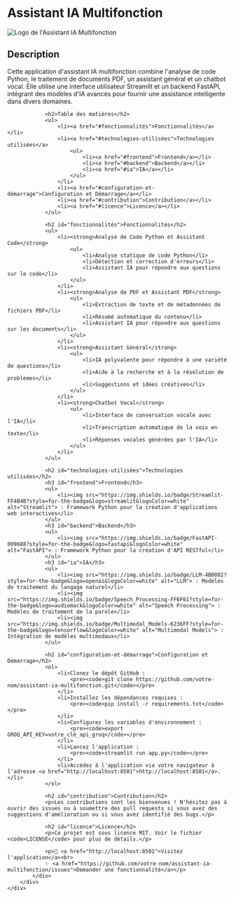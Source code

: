 
</head>
<body>
    <div class="document-container">
        <div class="document">
            <div class="document-header">
                <h1>Assistant IA Multifonction</h1>
                <img src="https://github.com/user-attachments/assets/ef7cfacb-3647-4c70-9cc9-bb184fde2724" alt="Logo de l'Assistant IA Multifonction">
            </div>
            <div class="document-content">
                <h2>Description</h2>
                <p>Cette application d'assistant IA multifonction combine l'analyse de code Python, le traitement de documents PDF, un assistant général et un chatbot vocal. Elle utilise une interface utilisateur Streamlit et un backend FastAPI, intégrant des modèles d'IA avancés pour fournir une assistance intelligente dans divers domaines.</p>
                
                <h2>Table des matières</h2>
                <ul>
                    <li><a href="#fonctionnalités">Fonctionnalités</a></li>
                    <li><a href="#technologies-utilisées">Technologies utilisées</a>
                        <ul>
                            <li><a href="#frontend">Frontend</a></li>
                            <li><a href="#backend">Backend</a></li>
                            <li><a href="#ia">IA</a></li>
                        </ul>
                    </li>
                    <li><a href="#configuration-et-démarrage">Configuration et Démarrage</a></li>
                    <li><a href="#contribution">Contribution</a></li>
                    <li><a href="#licence">Licence</a></li>
                </ul>
                
                <h2 id="fonctionnalités">Fonctionnalités</h2>
                <ul>
                    <li><strong>Analyse de Code Python et Assistant Code</strong>
                        <ul>
                            <li>Analyse statique de code Python</li>
                            <li>Détection et correction d'erreurs</li>
                            <li>Assistant IA pour répondre aux questions sur le code</li>
                        </ul>
                    </li>
                    <li><strong>Analyse de PDF et Assistant PDF</strong>
                        <ul>
                            <li>Extraction de texte et de métadonnées de fichiers PDF</li>
                            <li>Résumé automatique du contenu</li>
                            <li>Assistant IA pour répondre aux questions sur les documents</li>
                        </ul>
                    </li>
                    <li><strong>Assistant Général</strong>
                        <ul>
                            <li>IA polyvalente pour répondre à une variété de questions</li>
                            <li>Aide à la recherche et à la résolution de problèmes</li>
                            <li>Suggestions et idées créatives</li>
                        </ul>
                    </li>
                    <li><strong>Chatbot Vocal</strong>
                        <ul>
                            <li>Interface de conversation vocale avec l'IA</li>
                            <li>Transcription automatique de la voix en texte</li>
                            <li>Réponses vocales générées par l'IA</li>
                        </ul>
                    </li>
                </ul>
                
                <h2 id="technologies-utilisées">Technologies utilisées</h2>
                <h3 id="frontend">Frontend</h3>
                <ul>
                    <li><img src="https://img.shields.io/badge/Streamlit-FF4B4B?style=for-the-badge&logo=streamlit&logoColor=white" alt="Streamlit"> : Framework Python pour la création d'applications web interactives</li>
                </ul>
                <h3 id="backend">Backend</h3>
                <ul>
                    <li><img src="https://img.shields.io/badge/FastAPI-009688?style=for-the-badge&logo=fastapi&logoColor=white" alt="FastAPI"> : Framework Python pour la création d'API RESTful</li>
                </ul>
                <h3 id="ia">IA</h3>
                <ul>
                    <li><img src="https://img.shields.io/badge/LLM-4B0082?style=for-the-badge&logo=openai&logoColor=white" alt="LLM"> : Modèles de traitement du langage naturel</li>
                    <li><img src="https://img.shields.io/badge/Speech_Processing-FF6F61?style=for-the-badge&logo=audiomack&logoColor=white" alt="Speech Processing"> : Modèles de traitement de la parole</li>
                    <li><img src="https://img.shields.io/badge/Multimodal_Models-6236FF?style=for-the-badge&logo=tensorflow&logoColor=white" alt="Multimodal Models"> : Intégration de modèles multimodaux</li>
                </ul>
                
                <h2 id="configuration-et-démarrage">Configuration et Démarrage</h2>
                <ol>
                    <li>Clonez le dépôt GitHub :
                        <pre><code>git clone https://github.com/votre-nom/assistant-ia-multifonction.git</code></pre>
                    </li>
                    <li>Installez les dépendances requises :
                        <pre><code>pip install -r requirements.txt</code></pre>
                    </li>
                    <li>Configurez les variables d'environnement :
                        <pre><code>export GROQ_API_KEY=votre_clé_api_groq</code></pre>
                    </li>
                    <li>Lancez l'application :
                        <pre><code>streamlit run app.py</code></pre>
                    </li>
                    <li>Accédez à l'application via votre navigateur à l'adresse <a href="http://localhost:8501">http://localhost:8501</a>.</li>
                </ol>
                
                <h2 id="contribution">Contribution</h2>
                <p>Les contributions sont les bienvenues ! N'hésitez pas à ouvrir des issues ou à soumettre des pull requests si vous avez des suggestions d'amélioration ou si vous avez identifié des bugs.</p>
                
                <h2 id="licence">Licence</h2>
                <p>Ce projet est sous licence MIT. Voir le fichier <code>LICENSE</code> pour plus de détails.</p>
                
                <p>🌟 <a href="http://localhost:8501">Visitez l'application</a><br>
                ✨ <a href="https://github.com/votre-nom/assistant-ia-multifonction/issues">Demander une fonctionnalité</a></p>
            </div>
        </div>
    </div>
</body>
</html>
